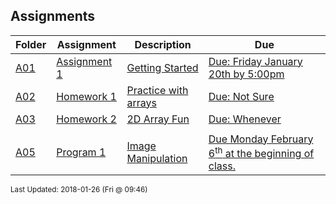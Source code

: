## Assignments
| Folder | Assignment | Description | Due|
 | ------------|------------|------------|------------|
 | [A01](A01) | [ Assignment 1 ]([A01](A01)) | [ Getting Started]([A01](A01)) | [Due: Friday January 20th by 5:00pm]([A01](A01)) |
 | [A02](A02) | [ Homework 1 ]([A02](A02)) | [ Practice with arrays]([A02](A02)) | [Due: Not Sure]([A02](A02)) |
 | [A03](A03) | [ Homework 2 ]([A03](A03)) | [ 2D Array Fun]([A03](A03)) | [Due: Whenever]([A03](A03)) |
 |  |
 | [A05](A05) | [ Program 1 ]([A05](A05)) | [ Image Manipulation]([A05](A05)) | [Due Monday February 6<sup>th</sup> at the beginning of class.]([A05](A05)) |

<sup>Last Updated: 2018-01-26 (Fri @ 09:46)</sup>